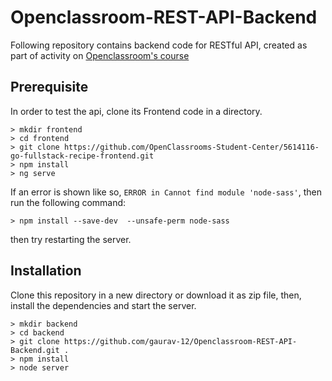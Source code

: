 # Openclassroom-REST-API-Backend
Following repository contains backend code for RESTful API, created as part of activity on [Openclassroom's course](https://openclassrooms.com/en/courses/5614116-go-full-stack-with-node-js-express-and-mongodb)

## Prerequisite
In order to test the api, clone its Frontend code in a directory.

```
> mkdir frontend
> cd frontend
> git clone https://github.com/OpenClassrooms-Student-Center/5614116-go-fullstack-recipe-frontend.git
> npm install
> ng serve
```

If an error is shown like so, `ERROR in Cannot find module 'node-sass'`, then run the following command:
```
> npm install --save-dev  --unsafe-perm node-sass
```
then try restarting the server.

## Installation
Clone this repository in a new directory or download it as zip file, then, install the dependencies and start the server.

```
> mkdir backend
> cd backend
> git clone https://github.com/gaurav-12/Openclassroom-REST-API-Backend.git .
> npm install
> node server
```
